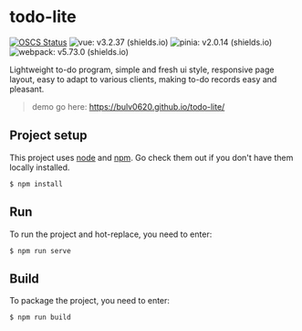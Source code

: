 # todo-lite

[![OSCS Status](https://www.oscs1024.com/platform/badge/bulv0620/todo-list-vue3-ts.svg?size=small)](https://www.oscs1024.com/project/bulv0620/todo-list-vue3-ts?ref=badge_small)  ![vue: v3.2.37 (shields.io)](https://img.shields.io/badge/vue-v3.2.37-brightgreen)  ![pinia: v2.0.14 (shields.io)](https://img.shields.io/badge/pinia-v2.0.14-blue)  ![webpack: v5.73.0 (shields.io)](https://img.shields.io/badge/webpack-v5.73.0-red)

Lightweight to-do program, simple and fresh ui style, responsive page layout, easy to adapt to various clients, making to-do records easy and pleasant.

> demo go here: https://bulv0620.github.io/todo-lite/



## Project setup

This project uses [node](http://nodejs.org/) and [npm](https://npmjs.com/). Go check them out if you don't have them locally installed.

```
$ npm install
```



## Run

To run the project and hot-replace, you need to enter:

```
$ npm run serve
```



## Build

To package the project, you need to enter:

```
$ npm run build
```


